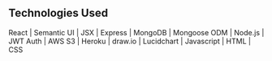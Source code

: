 ## Technologies Used
React | Semantic UI | JSX | Express | MongoDB | Mongoose ODM | Node.js | JWT Auth | AWS S3 | Heroku | draw.io | Lucidchart | Javascript | HTML | CSS 